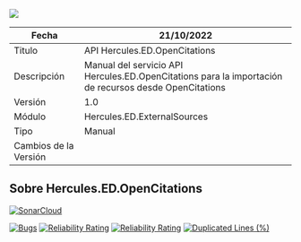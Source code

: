 ![](../../Docs/media/CabeceraDocumentosMD.png)

| Fecha         | 21/10/2022                                                  |
| ------------- | ------------------------------------------------------------ |
|Titulo|API Hercules.ED.OpenCitations| 
|Descripción|Manual del servicio API Hercules.ED.OpenCitations para la importación de recursos desde OpenCitations|
|Versión|1.0|
|Módulo|Hercules.ED.ExternalSources|
|Tipo|Manual|
|Cambios de la Versión| |

## Sobre Hercules.ED.OpenCitations

[![SonarCloud](https://sonarcloud.io/images/project_badges/sonarcloud-white.svg)](https://sonarcloud.io/summary/new_code?id=Hercules.ED.OpenCitations)

[![Bugs](https://sonarcloud.io/api/project_badges/measure?project=Hercules.ED.OpenCitations&metric=bugs)](https://sonarcloud.io/summary/new_code?id=Hercules.ED.OpenCitations)
[![Reliability Rating](https://sonarcloud.io/api/project_badges/measure?project=Hercules.ED.OpenCitations&metric=reliability_rating)](https://sonarcloud.io/summary/new_code?id=Hercules.ED.OpenCitations)
[![Reliability Rating](https://sonarcloud.io/api/project_badges/measure?project=Hercules.ED.OpenCitations&metric=reliability_rating)](https://sonarcloud.io/summary/new_code?id=Hercules.ED.OpenCitations)
[![Duplicated Lines (%)](https://sonarcloud.io/api/project_badges/measure?project=Hercules.ED.OpenCitations&metric=duplicated_lines_density)](https://sonarcloud.io/summary/new_code?id=Hercules.ED.OpenCitations)

